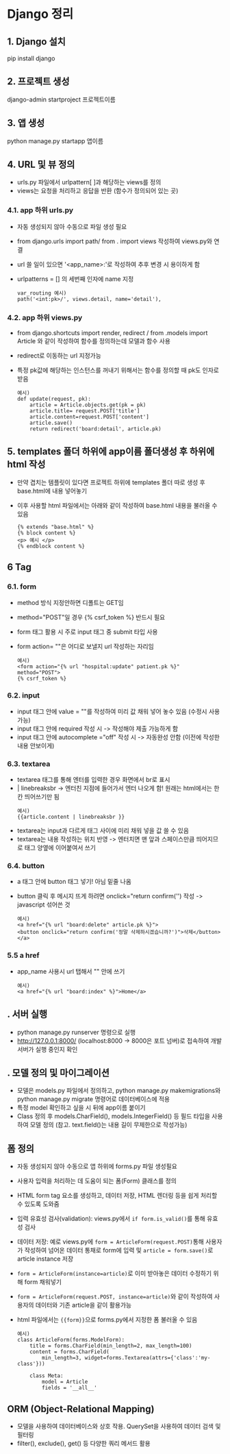 # Django 정리
## 1. Django 설치
pip install django

## 2. 프로젝트 생성
django-admin startproject 프로젝트이름

## 3. 앱 생성
python manage.py startapp 앱이름

## 4. URL 및 뷰 정의
- urls.py 파일에서 urlpattern[ ]과 해당하는 views를 정의
- views는 요청을 처리하고 응답을 반환 (함수가 정의되어 있는 곳)
  
### 4.1. app 하위 urls.py
- 자동 생성되지 않아 수동으로 파일 생성 필요
- from django.urls import path/ from . import views 작성하여 views.py와 연결
- url 쓸 일이 있으면 '<app_name>:<name>'로 작성하여 추후 변경 시 용이하게 함 
- urlpatterns = [] 의 세번째 인자에 name 지정  
    
    ```
    var_routing 예시) 
    path('<int:pk>/', views.detail, name='detail'),
    ```
 
### 4.2. app 하위 views.py
- from django.shortcuts import render, redirect / from .models import Article 와 같이 작성하여 함수를 정의하는데 모델과 함수 사용
- redirect로 이동하는 url 지정가능
- 특정 pk값에 해당하는 인스턴스를 꺼내기 위해서는 함수를 정의할 때 pk도 인자로 받음

    ```
    예시)
    def update(request, pk):
        article = Article.objects.get(pk = pk)   
        article.title= request.POST['title']
        article.content=request.POST['content']
        article.save()
        return redirect('board:detail', article.pk)
    ```
 
## 5. templates 폴더 하위에 app이름 폴더생성 후 하위에 html 작성
- 만약 겹치는 템플릿이 있다면 프로젝트 하위에 templates 폴더 따로 생성 후 base.html에 내용 넣어놓기
- 이후 사용할 html 파일에서는 아래와 같이 작성하여 base.html 내용을 불러올 수 있음
  
    ```
    {% extends "base.html" %}
    {% block content %}
    <p> 예시 </p>
    {% endblock content %}
    ```
## 6 Tag
### 6.1. form 
- method 방식 지정안하면 디폴트는 GET임
- method="POST"일 경우 {% csrf_token %} 반드시 필요
- form 태그 활용 시 주로 input 태그 중 submit 타입 사용
- form action= ""은 어디로 보낼지 url 작성하는 자리임
    
    ```
    예시)
    <form action="{% url "hospital:update" patient.pk %}" method="POST">
    {% csrf_token %}
    ```

### 6.2. input
- input 태그 안에 value = ""를 작성하여 미리 값 채워 넣어 놓수 있음 (수정시 사용 가능)
- input 태그 안에 required 작성 시 -> 작성해야 제출 가능하게 함  
- input 태그 안에 autocomplete ="off" 작성 시 -> 자동완성 안함 (이전에 작성한 내용 안보이게)
  
### 6.3. textarea
- textarea 태그를 통해 엔터를 입력한 경우 화면에서 br로 표시
- | linebreaksbr -> 엔터친 지점에 들어가서 엔터 나오게 함! 원래는 html에서는 한 칸 띄어쓰기만 됨
  ```
  예시)
  {{article.content | linebreaksbr }}
  ```
- textarea는 input과 다르게 태그 사이에 미리 채워 넣을 값 쓸 수 있음
- textarea는 내용 작성하는 위치 반영 -> 엔터치면 맨 앞과 스페이스만큼 띄어지므로 태그 양옆에 이어붙여서 쓰기

### 6.4. button
- a 태그 안에 button 태그 넣기! 아님 밑줄 나옴
- button 클릭 후 메시지 뜨게 하려면 onclick="return confirm('') 작성 -> javascript 섞어쓴 것
  
    ```
    예시)
    <a href="{% url "board:delete" article.pk %}">
    <button onclick="return confirm('정말 삭제하시겠습니까?')">삭제</button>
    </a>
    ``` 
### 5.5 a href
- app_name 사용시 url 탭해서 "" 안에 쓰기
    ```
    예시)
    <a href="{% url "board:index" %}">Home</a>    
    ``` 
    
## . 서버 실행
- python manage.py runserver 명령으로 실행
- http://127.0.0.1:8000/ (localhost:8000 -> 8000은 포트 넘버)로 접속하여 개발 서버가 실행 중인지 확인


## . 모델 정의 및 마이그레이션
- 모델은 models.py 파일에서 정의하고, python manage.py makemigrations와 python manage.py migrate 명령어로 데이터베이스에 적용
- 특정 model 확인하고 싶을 시 뒤에 app이름 붙이기
- Class 정의 후 models.CharField(),  models.IntegerField() 등 필드 타입을 사용하여 모델 정의 (참고. text.field()는 내용 길이 무제한으로 작성가능)
  
## 폼 정의
- 자동 생성되지 않아 수동으로 앱 하위에 forms.py 파일 생성필요
- 사용자 입력을 처리하는 데 도움이 되는 폼(Form) 클래스를 정의
- HTML form tag 요소를 생성하고, 데이터 저장, HTML 렌더링 등을 쉽게 처리할 수 있도록 도와줌
- 입력 유효성 검사(validation): views.py에서 `if form.is_valid()`를 통해 유효성 검사
- 데이터 저장: 예로 views.py에 `form = ArticleForm(request.POST)`통해 사용자가 작성하여 넘어온 데이터 통채로 form에 입력 및 `article = form.save()`로 article instance 저장
- `form = ArticleForm(instance=article)`로 이미 받아놓은 데이터 수정하기 위해 form 채워넣기
- `form = ArticleForm(request.POST, instance=article)`와 같이 작성하여 사용자의 데이터와 기존 article을 같이 활용가능
- html 파일에서는 `{{form}}`으로 forms.py에서 지정한 폼 불러올 수 있음
  
    ```
    예시)
    class ArticleForm(forms.ModelForm):
        title = forms.CharField(min_length=2, max_length=100)
        content = forms.CharField(
            min_length=3, widget=forms.Textarea(attrs={'class':'my-class'}))

        class Meta:    
            model = Article
            fields = '__all__'
    ```


## ORM (Object-Relational Mapping)
- 모델을 사용하여 데이터베이스와 상호 작용. QuerySet을 사용하여 데이터 검색 및 필터링
- filter(), exclude(), get() 등 다양한 쿼리 메서드 활용


